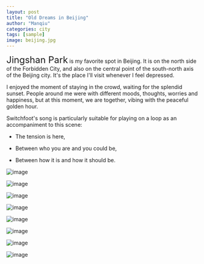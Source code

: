 ```yaml
---
layout: post
title: "Old Dreams in Beijing"
author: "Manqiu"
categories: city
tags: [sample]
image: beijing.jpg
---
```


<span style="font-size:24px;">Jingshan Park</span> is my favorite spot in Beijing. It is on the north side of the Forbidden City, and also on the central point of the south-north axis of the Beijing city. It's the place I'll visit whenever I feel depressed.

I enjoyed the moment of staying in the crowd, waiting for the splendid sunset. People around me were with different moods, thoughts, worries and happiness, but at this moment, we are together, vibing with the peaceful golden hour.   


Switchfoot's song is particularly suitable for playing on a loop as an accompaniment to this scene: 

  - The tension is here,    

  - Between who you are and you could be,    

  - Between how it is and how it should be.    


![image](/photo/assets/img/bj1.JPG)

![image](/photo/assets/img/bj2.JPG)

![image](/photo/assets/img/bj3.JPG)

![image](/photo/assets/img/bj4.JPG)

![image](/photo/assets/img/bj44.jpg)

![image](/photo/assets/img/bj45.jpg)

![image](/photo/assets/img/bj5.JPG)

![image](/photo/assets/img/bj6.jpg)
